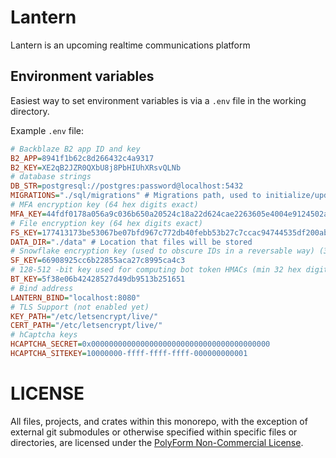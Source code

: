 Lantern
=======

Lantern is an upcoming realtime communications platform

## Environment variables

Easiest way to set environment variables is via a `.env` file in the working directory.

Example `.env` file:
```ini
# Backblaze B2 app ID and key
B2_APP=8941f1b62c8d266432c4a9317
B2_KEY=XE2qB2JZR0QXbU8j8PbHIUhXRsvQLNb
# database strings
DB_STR=postgresql://postgres:password@localhost:5432
MIGRATIONS="./sql/migrations" # Migrations path, used to initialize/update database
# MFA encryption key (64 hex digits exact)
MFA_KEY=44fdf0178a056a9c036b650a20524c18a22d624cae2263605e4004e9124502a3
# File encryption key (64 hex digits exact)
FS_KEY=177413173be53067be07bfd967c772db40febb53b27c7ccac94744535df200ab
DATA_DIR="./data" # Location that files will be stored
# Snowflake encryption key (used to obscure IDs in a reversable way) (32 hex digits exact)
SF_KEY=66908925cc6b22855aca27c8995ca4c3
# 128-512 -bit key used for computing bot token HMACs (min 32 hex digits, max 128 hex digits)
BT_KEY=5f38e06b42428527d49db9513b251651
# Bind address
LANTERN_BIND="localhost:8080"
# TLS Support (not enabled yet)
KEY_PATH="/etc/letsencrypt/live/"
CERT_PATH="/etc/letsencrypt/live/"
# hCaptcha keys
HCAPTCHA_SECRET=0x0000000000000000000000000000000000000000
HCAPTCHA_SITEKEY=10000000-ffff-ffff-ffff-000000000001
```

# LICENSE

All files, projects, and crates within this monorepo, with the exception of external git submodules or otherwise specified within specific files or directories, are licensed under the [PolyForm Non-Commercial License](https://polyformproject.org/wp-content/uploads/2020/05/PolyForm-Noncommercial-1.0.0.txt).